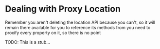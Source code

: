 # Dealing with Proxy Location

Remember you aren't deleting the location API because you can't, so it will remain there available for you to reference its methods from you need to proxify every property on it, so there is no point

TODO: This is a stub...

